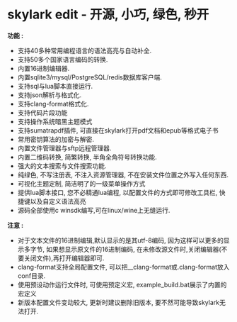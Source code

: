 skylark edit - 开源, 小巧, 绿色, 秒开
==================================================================================================
**功能 :**
- 支持40多种常用编程语言的语法高亮与自动补全.
- 支持50多个国家语言编码的转换.
- 内置16进制编辑器.
- 内置sqlite3/mysql/PostgreSQL/redis数据库客户端.
- 支持sql与lua脚本直接运行.
- 支持json解析与格式化.
- 支持clang-format格式化.
- 支持代码片段功能
- 支持操作系统暗黑主题模式
- 支持sumatrapdf插件, 可直接在skylark打开pdf文档和epub等格式电子书
- 常用密钥算法的加密与解密.
- 内置文件管理器与sftp远程管理器.
- 内置二维码转换, 简繁转换, 半角全角符号转换功能.
- 强大的文本搜索与文件搜索功能.
- 纯绿色, 不写注册表, 不注入资源管理器, 不在安装文件位置之外写入任何东西.
- 可视化主题定制, 简洁明了的一级菜单操作方式
- 提供lua脚本接口, 您不必精通lua编程, 以配置文件的方式即可修改工具栏, 快捷键以及自定义语法高亮
- 源码全部使用c winsdk编写,可在linux/wine上无缝运行.

**注意 :**
- 对于文本文件的16进制编辑,默认显示的是其utf-8编码, 因为这样可以更多的显示多字节, 
  如果想显示原文件的16进制编码, 在未修改源文件时,关闭编辑器(不要关闭文件),再打开编辑器即可.
- clang-format支持全局配置文件, 可以把__clang-format或.clang-format放入conf目录.
- 使用预设动作运行文件时, 可使用预定义宏, example_build.bat展示了内置的宏定义
- 新版本配置文件变动较大, 更新时建议删除旧版本, 要不然可能导致skylark无法打开.